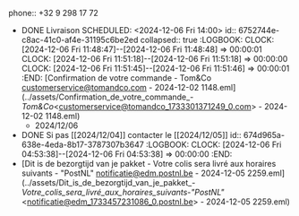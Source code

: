 phone:: +32 9 298 17 72

- DONE Livraison
  SCHEDULED: <2024-12-06 Fri 14:00>
  id:: 6752744e-c8ac-41c0-af4e-31195c6be2ed
  collapsed:: true
  :LOGBOOK:
  CLOCK: [2024-12-06 Fri 11:48:47]--[2024-12-06 Fri 11:48:48] =>  00:00:01
  CLOCK: [2024-12-06 Fri 11:51:18]--[2024-12-06 Fri 11:51:18] =>  00:00:00
  CLOCK: [2024-12-06 Fri 11:51:45]--[2024-12-06 Fri 11:51:46] =>  00:00:01
  :END:
  [Confirmation de votre commande - Tom&Co <customerservice@tomandco.com> - 2024-12-02 1148.eml](../assets/Confirmation_de_votre_commande_-_Tom&Co_<customerservice@tomandco_1733301371249_0.com> - 2024-12-02 1148.eml)
	- 2024/12/06
- DONE Si pas [[2024/12/04]] contacter le [[2024/12/05]]
  id:: 674d965a-638e-4eda-8b17-3787307b3647
  :LOGBOOK:
  CLOCK: [2024-12-06 Fri 04:53:38]--[2024-12-06 Fri 04:53:38] =>  00:00:00
  :END:
- [Dit is de bezorgtijd van je pakket - Votre colis sera livré aux horaires suivants - "PostNL" <notificatie@edm.postnl.be> - 2024-12-05 2259.eml](../assets/Dit_is_de_bezorgtijd_van_je_pakket_-_Votre_colis_sera_livré_aux_horaires_suivants_-_"PostNL"_<notificatie@edm_1733457231086_0.postnl.be> - 2024-12-05 2259.eml)